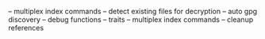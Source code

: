 – multiplex index commands
– detect existing files for decryption
– auto gpg discovery
– debug functions 
– traits
– multiplex index commands
– cleanup references